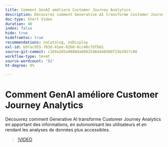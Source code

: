 ```yaml
---
title: Comment GenAI améliore Customer Journey Analytics
description: Découvrez comment Generative AI transforme Customer Journey Analytics en apportant des informations, en autonomisant les utilisateurs et en rendant les analyses de données plus accessibles.
doc-type: Short Video
duration: 48
index: false
hide: true
hidefromtoc: true
recommendations: noCatalog, noDisplay
exl-id: bbfac955-703d-41ee-82b8-8cc40c7dfb61
source-git-commit: c169a205a9088da0982548d448500f15b2027c06
workflow-type: tm+mt
source-wordcount: '52'
ht-degree: 0%

---
```


# Comment GenAI améliore Customer Journey Analytics

Découvrez comment Generative AI transforme Customer Journey Analytics en apportant des informations, en autonomisant les utilisateurs et en rendant les analyses de données plus accessibles.

<!-- 62_S106_3442453_47_how-genai-enhances-customer-journey-analytics -->
>[!VIDEO](https://video.tv.adobe.com/v/3459986/?learn=on&enablevpops=true&captions=fre_fr)
